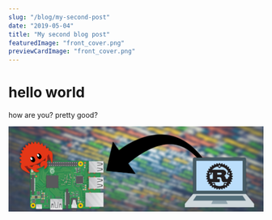 ```yaml
---
slug: "/blog/my-second-post"
date: "2019-05-04"
title: "My second blog post"
featuredImage: "front_cover.png"
previewCardImage: "front_cover.png"
---
```


# hello world
how are you?
pretty good?

<img src="./front_cover.png"> </img>